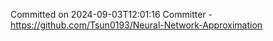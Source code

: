 Committed on 2024-09-03T12:01:16 
Committer - https://github.com/Tsun0193/Neural-Network-Approximation